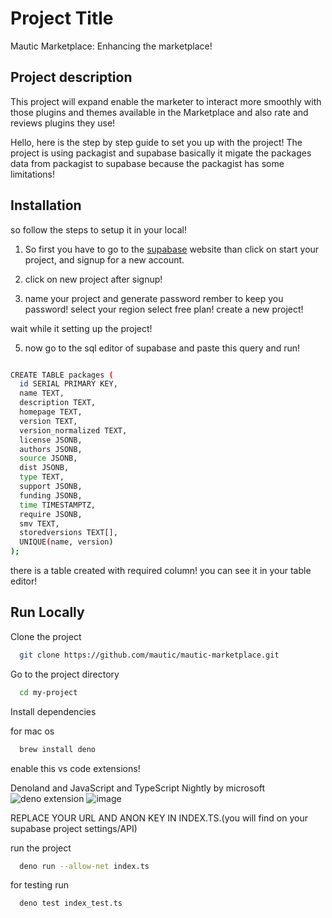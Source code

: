 
# Project Title

Mautic Marketplace: Enhancing the marketplace!


## Project description

This project will expand enable the marketer to interact more smoothly with those plugins and themes available in the Marketplace and also rate and reviews plugins they use!

Hello, here is the step by step guide to set you up with the project!
The project is using packagist and supabase basically it migate the packages data from packagist to supabase because the packagist has some limitations!


## Installation

so follow the steps to setup it in your local!

1. So first you have to go to the [supabase](https://supabase.com/) website than click on start your project, and signup for a new account.

2. click on new project after signup!

3. name your project and generate password rember to keep you password! select your region select free plan! create a new project!

wait while it setting up the project!

5. now go to the sql editor of supabase and paste this query and run!

  ```bash

  CREATE TABLE packages (
    id SERIAL PRIMARY KEY,
    name TEXT,
    description TEXT,
    homepage TEXT,
    version TEXT,
    version_normalized TEXT,
    license JSONB,
    authors JSONB,
    source JSONB,
    dist JSONB,
    type TEXT,
    support JSONB,
    funding JSONB,
    time TIMESTAMPTZ,
    require JSONB,
    smv TEXT,
    storedversions TEXT[],
    UNIQUE(name, version)
);

```

   there is a table created with required column! you can see it in your table editor!


## Run Locally

Clone the project
    
```bash
  git clone https://github.com/mautic/mautic-marketplace.git
```

Go to the project directory

```bash
  cd my-project
```

Install dependencies

for mac os
```bash
  brew install deno
```
enable this vs code extensions!

Denoland and JavaScript and TypeScript Nightly by microsoft
![deno extension](https://github.com/user-attachments/assets/3fed8c9b-813d-42db-b488-0f38b905af5c)
![image](https://github.com/user-attachments/assets/721c1afc-fda0-49e9-b249-90e199bcfcc3)


REPLACE YOUR URL AND ANON KEY IN INDEX.TS.(you will find on your supabase project settings/API)

run the project

```bash
  deno run --allow-net index.ts
```
for testing run 
```bash
  deno test index_test.ts
```
